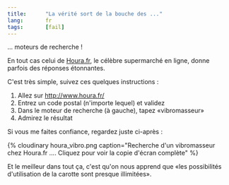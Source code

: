 ```yaml
--- 
title:      "La vérité sort de la bouche des ..." 
lang:       fr 
tags:       [fail]
---
```


... moteurs de recherche !

En tout cas celui de [Houra.fr](http://www.houra.fr/), le célèbre supermarché en ligne, donne parfois des réponses étonnantes.


C'est très simple, suivez ces quelques instructions :

1. Allez sur <http://www.houra.fr/>
1. Entrez un code postal (n'importe lequel) et validez
1. Dans le moteur de recherche (à gauche), tapez «vibromasseur»
1. Admirez le résultat

Si vous me faites confiance, regardez juste ci-après :

{% cloudinary houra_vibro.png caption="Recherche d'un vibromasseur chez Houra.fr .... Cliquez pour voir la copie d'écran complète" %}


Et le meilleur dans tout ça, c'est qu'on nous apprend que «les possibilités d'utilisation de la carotte sont presque illimitées».

